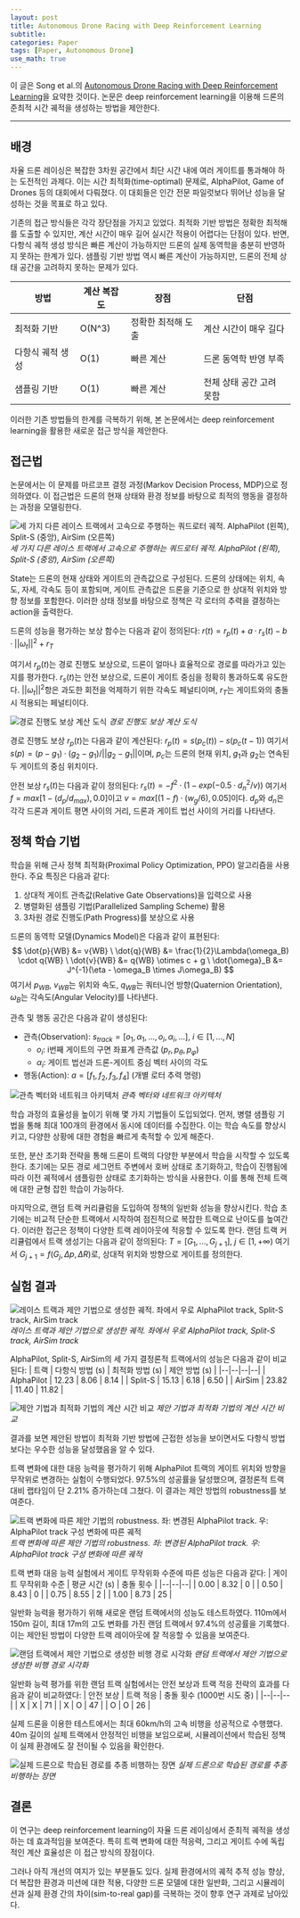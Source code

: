 ```yaml
---
layout: post
title: Autonomous Drone Racing with Deep Reinforcement Learning
subtitle:
categories: Paper
tags: [Paper, Autonomous Drone]
use_math: true
---
```


이 글은 Song et al.의 [Autonomous Drone Racing with Deep Reinforcement Learning](https://ieeexplore.ieee.org/document/9636053)을 요약한 것이다.
논문은 deep reinforcement learning을 이용해 드론의 준최적 시간 궤적을 생성하는 방법을 제안한다.

---

## 배경

자율 드론 레이싱은 복잡한 3차원 공간에서 최단 시간 내에 여러 게이트를 통과해야 하는 도전적인 과제다. 이는 시간 최적화(time-optimal) 문제로, AlphaPilot, Game of Drones 등의 대회에서 다뤄졌다. 이 대회들은 인간 전문 파일럿보다 뛰어난 성능을 달성하는 것을 목표로 하고 있다.

기존의 접근 방식들은 각각 장단점을 가지고 있었다. 최적화 기반 방법은 정확한 최적해를 도출할 수 있지만, 계산 시간이 매우 길어 실시간 적용이 어렵다는 단점이 있다. 반면, 다항식 궤적 생성 방식은 빠른 계산이 가능하지만 드론의 실제 동역학을 충분히 반영하지 못하는 한계가 있다. 샘플링 기반 방법 역시 빠른 계산이 가능하지만, 드론의 전체 상태 공간을 고려하지 못하는 문제가 있다.

| 방법 | 계산 복잡도 | 장점 | 단점 |
|--|--|--|--|
| 최적화 기반 | O(N^3) | 정확한 최적해 도출 | 계산 시간이 매우 길다 |
| 다항식 궤적 생성 | O(1) | 빠른 계산 | 드론 동역학 반영 부족 |
| 샘플링 기반 | O(1) | 빠른 계산 | 전체 상태 공간 고려 못함 |

이러한 기존 방법들의 한계를 극복하기 위해, 본 논문에서는 deep reinforcement learning을 활용한 새로운 접근 방식을 제안한다.

## 접근법

논문에서는 이 문제를 마르코프 결정 과정(Markov Decision Process, MDP)으로 정의하였다. 이 접근법은 드론의 현재 상태와 환경 정보를 바탕으로 최적의 행동을 결정하는 과정을 모델링한다.

![세 가지 다른 레이스 트랙에서 고속으로 주행하는 쿼드로터 궤적. AlphaPilot (왼쪽), Split-S (중앙), AirSim (오른쪽)](/assets/images/posts/2024-06-05/1.png)
*세 가지 다른 레이스 트랙에서 고속으로 주행하는 쿼드로터 궤적. AlphaPilot (왼쪽), Split-S (중앙), AirSim (오른쪽)*

State는 드론의 현재 상태와 게이트의 관측값으로 구성된다. 드론의 상태에는 위치, 속도, 자세, 각속도 등이 포함되며, 게이트 관측값은 드론을 기준으로 한 상대적 위치와 방향 정보를 포함한다. 이러한 상태 정보를 바탕으로 정책은 각 로터의 추력을 결정하는 action을 출력한다.

드론의 성능을 평가하는 보상 함수는 다음과 같이 정의된다: $r(t) = r_p(t) + a·r_s(t) - b·||ω_t||^2 + r_T$

여기서 $r_p(t)$는 경로 진행도 보상으로, 드론이 얼마나 효율적으로 경로를 따라가고 있는지를 평가한다. $r_s(t)$는 안전 보상으로, 드론이 게이트 중심을 정확히 통과하도록 유도한다. $||ω_t||^2$항은 과도한 회전을 억제하기 위한 각속도 페널티이며, $r_T$는 게이트와의 충돌 시 적용되는 페널티이다.

![경로 진행도 보상 계산 도식](/assets/images/posts/2024-06-05/2.png)
*경로 진행도 보상 계산 도식*

경로 진행도 보상 $r_p(t)$는 다음과 같이 계산된다:
$r_p(t) = s(p_c(t)) - s(p_c(t-1))$
여기서 $s(p) = (p - g_1) · (g_2 - g_1) / ||g_2 - g_1||$이며, $p_c$는 드론의 현재 위치, $g_1$과 $g_2$는 연속된 두 게이트의 중심 위치이다.

안전 보상 $r_s(t)$는 다음과 같이 정의된다:
$r_s(t) = -f^2 · (1 - exp(-0.5 · d_n^2 / v))$
여기서 $f = max[1 - (d_p / d_{max}), 0.0]$이고 $v = max[(1 - f) · (w_g / 6), 0.05]$이다. $d_p$와 $d_n$은 각각 드론과 게이트 평면 사이의 거리, 드론과 게이트 법선 사이의 거리를 나타낸다.

## 정책 학습 기법

학습을 위해 근사 정책 최적화(Proximal Policy Optimization, PPO) 알고리즘을 사용한다. 주요 특징은 다음과 같다:
1. 상대적 게이트 관측값(Relative Gate Observations)을 입력으로 사용
2. 병렬화된 샘플링 기법(Parallelized Sampling Scheme) 활용
3. 3차원 경로 진행도(Path Progress)를 보상으로 사용

드론의 동역학 모델(Dynamics Model)은 다음과 같이 표현된다:
$$
\dot{p}{WB} &= v{WB} \
\dot{q}{WB} &= \frac{1}{2}\Lambda(\omega_B) \cdot q{WB} \
\dot{v}{WB} &= q{WB} \otimes c + g \
\dot{\omega}_B &= J^{-1}(\eta - \omega_B \times J\omega_B)
$$
여기서 $p_{WB}$, $v_{WB}$는 위치와 속도, $q_{WB}$는 쿼터니언 방향(Quaternion Orientation), $\omega_B$는 각속도(Angular Velocity)를 나타낸다.

관측 및 행동 공간은 다음과 같이 생성된다:
- 관측(Observation): $s_{track} = [o_1, α_1, ..., o_i, α_i, ...]$, $i ∈ [1, ..., N]$
  - $o_i$: i번째 게이트의 구면 좌표계 관측값 $(p_r, p_θ, p_φ)$
  - $α_i$: 게이트 법선과 드론-게이트 중심 벡터 사이의 각도
- 행동(Action): $a = [f_1, f_2, f_3, f_4]$ (개별 로터 추력 명령)

![관측 벡터와 네트워크 아키텍처](/assets/images/posts/2024-06-05/3.png)
*관측 벡터와 네트워크 아키텍처*

학습 과정의 효율성을 높이기 위해 몇 가지 기법들이 도입되었다. 먼저, 병렬 샘플링 기법을 통해 최대 100개의 환경에서 동시에 데이터를 수집한다. 이는 학습 속도를 향상시키고, 다양한 상황에 대한 경험을 빠르게 축적할 수 있게 해준다.

또한, 분산 초기화 전략을 통해 드론이 트랙의 다양한 부분에서 학습을 시작할 수 있도록 한다. 초기에는 모든 경로 세그먼트 주변에서 호버 상태로 초기화하고, 학습이 진행됨에 따라 이전 궤적에서 샘플링한 상태로 초기화하는 방식을 사용한다. 이를 통해 전체 트랙에 대한 균형 잡힌 학습이 가능하다.

마지막으로, 랜덤 트랙 커리큘럼을 도입하여 정책의 일반화 성능을 향상시킨다. 학습 초기에는 비교적 단순한 트랙에서 시작하여 점진적으로 복잡한 트랙으로 난이도를 높여간다. 이러한 접근은 정책이 다양한 트랙 레이아웃에 적응할 수 있도록 한다. 랜덤 트랙 커리큘럼에서 트랙 생성기는 다음과 같이 정의된다:
$T = [G_1, ..., G_{j+1}]$, $j ∈ [1, +∞)$
여기서 $G_{j+1} = f(G_j, Δp, ΔR)$로, 상대적 위치와 방향으로 게이트를 정의한다.

## 실험 결과

![레이스 트랙과 제안 기법으로 생성한 궤적. 좌에서 우로 AlphaPilot track, Split-S track, AirSim track](/assets/images/posts/2024-06-05/4.png)
*레이스 트랙과 제안 기법으로 생성한 궤적. 좌에서 우로 AlphaPilot track, Split-S track, AirSim track*

AlphaPilot, Split-S, AirSim의 세 가지 결정론적 트랙에서의 성능은 다음과 같이 비교된다:
| 트랙 | 다항식 방법 (s) | 최적화 방법 (s) | 제안 방법 (s) |
|--|--|--|--|
| AlphaPilot | 12.23 | 8.06 | 8.14 |
| Split-S | 15.13 | 6.18 | 6.50 |
| AirSim | 23.82 | 11.40 | 11.82 |

![제안 기법과 최적화 기법의 계산 시간 비교](/assets/images/posts/2024-06-05/7.png)
*제안 기법과 최적화 기법의 계산 시간 비교*

결과를 보면 제안된 방법이 최적화 기반 방법에 근접한 성능을 보이면서도 다항식 방법보다는 우수한 성능을 달성했음을 알 수 있다.

트랙 변화에 대한 대응 능력을 평가하기 위해 AlphaPilot 트랙의 게이트 위치와 방향을 무작위로 변경하는 실험이 수행되었다. 97.5%의 성공률을 달성했으며, 결정론적 트랙 대비 랩타임이 단 2.21% 증가하는데 그쳤다. 이 결과는 제안 방법의 robustness를 보여준다.

![트랙 변화에 따른 제안 기법의 robustness. 좌: 변경된 AlphaPilot track. 우: AlphaPilot track 구성 변화에 따른 궤적](/assets/images/posts/2024-06-05/5.png)
*트랙 변화에 따른 제안 기법의 robustness. 좌: 변경된 AlphaPilot track. 우: AlphaPilot track 구성 변화에 따른 궤적*

트랙 변화 대응 능력 실험에서 게이트 무작위화 수준에 따른 성능은 다음과 같다:
| 게이트 무작위화 수준 | 평균 시간 (s) | 충돌 횟수 |
|--|--|--|
| 0.00 | 8.32 | 0 |
| 0.50 | 8.43 | 0 |
| 0.75 | 8.55 | 2 |
| 1.00 | 8.73 | 25 |

일반화 능력을 평가하기 위해 새로운 랜덤 트랙에서의 성능도 테스트하였다. 110m에서 150m 길이, 최대 17m의 고도 변화를 가진 랜덤 트랙에서 97.4%의 성공률을 기록했다. 이는 제안된 방법이 다양한 트랙 레이아웃에 잘 적응할 수 있음을 보여준다.

![랜덤 트랙에서 제안 기법으로 생성한 비행 경로 시각화](/assets/images/posts/2024-06-05/6.png)
*랜덤 트랙에서 제안 기법으로 생성한 비행 경로 시각화*

일반화 능력 평가를 위한 랜덤 트랙 실험에서는 안전 보상과 트랙 적응 전략의 효과를 다음과 같이 비교하였다:
| 안전 보상 | 트랙 적응 | 충돌 횟수 (1000번 시도 중) |
|--|--|--|
| X | X | 71 |
| X | O | 47 |
| O | O | 26 |

실제 드론을 이용한 테스트에서는 최대 60km/h의 고속 비행을 성공적으로 수행했다. 40m 길이의 실제 트랙에서 안정적인 비행을 보임으로써, 시뮬레이션에서 학습된 정책이 실제 환경에도 잘 전이될 수 있음을 확인한다.

![실제 드론으로 학습된 경로를 추종 비행하는 장면](/assets/images/posts/2024-06-05/8.png)
*실제 드론으로 학습된 경로를 추종 비행하는 장면*

## 결론

이 연구는 deep reinforcement learning이 자율 드론 레이싱에서 준최적 궤적을 생성하는 데 효과적임을 보여준다. 특히 트랙 변화에 대한 적응력, 그리고 게이트 수에 독립적인 계산 효율성은 이 접근 방식의 장점이다.

그러나 아직 개선의 여지가 있는 부분들도 있다. 실제 환경에서의 궤적 추적 성능 향상, 더 복잡한 환경과 미션에 대한 적용, 다양한 드론 모델에 대한 일반화, 그리고 시뮬레이션과 실제 환경 간의 차이(sim-to-real gap)를 극복하는 것이 향후 연구 과제로 남아있다.
